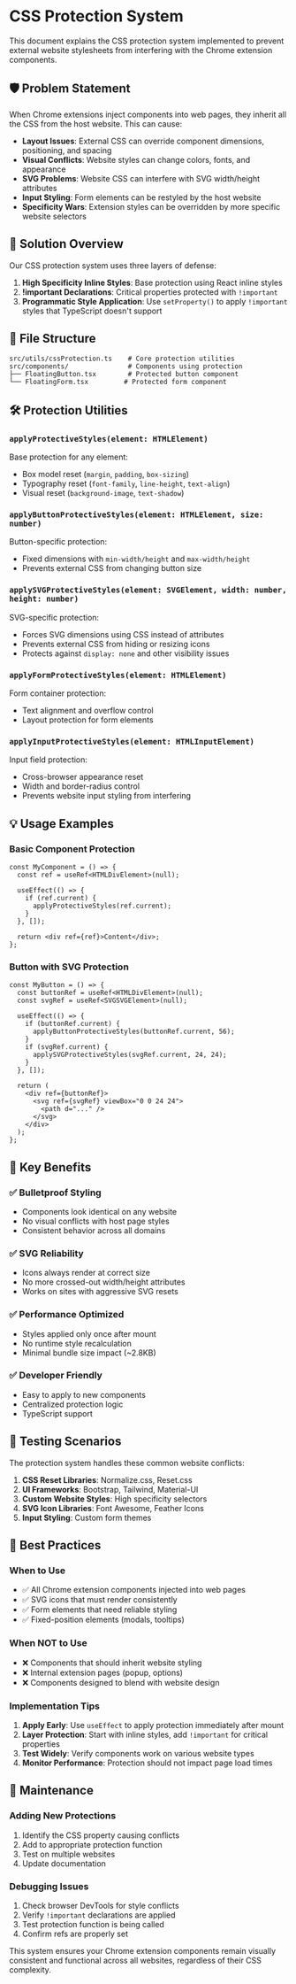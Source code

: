 # CSS Protection System

This document explains the CSS protection system implemented to prevent external website stylesheets from interfering with the Chrome extension components.

## 🛡️ Problem Statement

When Chrome extensions inject components into web pages, they inherit all the CSS from the host website. This can cause:

- **Layout Issues**: External CSS can override component dimensions, positioning, and spacing
- **Visual Conflicts**: Website styles can change colors, fonts, and appearance
- **SVG Problems**: Website CSS can interfere with SVG width/height attributes
- **Input Styling**: Form elements can be restyled by the host website
- **Specificity Wars**: Extension styles can be overridden by more specific website selectors

## 🔧 Solution Overview

Our CSS protection system uses three layers of defense:

1. **High Specificity Inline Styles**: Base protection using React inline styles
2. **!important Declarations**: Critical properties protected with `!important`
3. **Programmatic Style Application**: Use `setProperty()` to apply `!important` styles that TypeScript doesn't support

## 📁 File Structure

```
src/utils/cssProtection.ts    # Core protection utilities
src/components/               # Components using protection
├── FloatingButton.tsx        # Protected button component  
└── FloatingForm.tsx         # Protected form component
```

## 🛠️ Protection Utilities

### `applyProtectiveStyles(element: HTMLElement)`
Base protection for any element:
- Box model reset (`margin`, `padding`, `box-sizing`)
- Typography reset (`font-family`, `line-height`, `text-align`)
- Visual reset (`background-image`, `text-shadow`)

### `applyButtonProtectiveStyles(element: HTMLElement, size: number)`
Button-specific protection:
- Fixed dimensions with `min-width/height` and `max-width/height`
- Prevents external CSS from changing button size

### `applySVGProtectiveStyles(element: SVGElement, width: number, height: number)`
SVG-specific protection:
- Forces SVG dimensions using CSS instead of attributes
- Prevents external CSS from hiding or resizing icons
- Protects against `display: none` and other visibility issues

### `applyFormProtectiveStyles(element: HTMLElement)`
Form container protection:
- Text alignment and overflow control
- Layout protection for form elements

### `applyInputProtectiveStyles(element: HTMLInputElement)`
Input field protection:
- Cross-browser appearance reset
- Width and border-radius control
- Prevents website input styling from interfering

## 💡 Usage Examples

### Basic Component Protection
```tsx
const MyComponent = () => {
  const ref = useRef<HTMLDivElement>(null);
  
  useEffect(() => {
    if (ref.current) {
      applyProtectiveStyles(ref.current);
    }
  }, []);
  
  return <div ref={ref}>Content</div>;
};
```

### Button with SVG Protection
```tsx
const MyButton = () => {
  const buttonRef = useRef<HTMLDivElement>(null);
  const svgRef = useRef<SVGSVGElement>(null);
  
  useEffect(() => {
    if (buttonRef.current) {
      applyButtonProtectiveStyles(buttonRef.current, 56);
    }
    if (svgRef.current) {
      applySVGProtectiveStyles(svgRef.current, 24, 24);
    }
  }, []);
  
  return (
    <div ref={buttonRef}>
      <svg ref={svgRef} viewBox="0 0 24 24">
        <path d="..." />
      </svg>
    </div>
  );
};
```

## 🎯 Key Benefits

### ✅ **Bulletproof Styling**
- Components look identical on any website
- No visual conflicts with host page styles
- Consistent behavior across all domains

### ✅ **SVG Reliability**
- Icons always render at correct size
- No more crossed-out width/height attributes
- Works on sites with aggressive SVG resets

### ✅ **Performance Optimized**
- Styles applied only once after mount
- No runtime style recalculation
- Minimal bundle size impact (~2.8KB)

### ✅ **Developer Friendly**
- Easy to apply to new components
- Centralized protection logic
- TypeScript support

## 🧪 Testing Scenarios

The protection system handles these common website conflicts:

1. **CSS Reset Libraries**: Normalize.css, Reset.css
2. **UI Frameworks**: Bootstrap, Tailwind, Material-UI
3. **Custom Website Styles**: High specificity selectors
4. **SVG Icon Libraries**: Font Awesome, Feather Icons
5. **Input Styling**: Custom form themes

## 🚀 Best Practices

### When to Use
- ✅ All Chrome extension components injected into web pages
- ✅ SVG icons that must render consistently
- ✅ Form elements that need reliable styling
- ✅ Fixed-position elements (modals, tooltips)

### When NOT to Use
- ❌ Components that should inherit website styling
- ❌ Internal extension pages (popup, options)
- ❌ Components designed to blend with website design

### Implementation Tips
1. **Apply Early**: Use `useEffect` to apply protection immediately after mount
2. **Layer Protection**: Start with inline styles, add `!important` for critical properties
3. **Test Widely**: Verify components work on various website types
4. **Monitor Performance**: Protection should not impact page load times

## 🔄 Maintenance

### Adding New Protections
1. Identify the CSS property causing conflicts
2. Add to appropriate protection function
3. Test on multiple websites
4. Update documentation

### Debugging Issues
1. Check browser DevTools for style conflicts
2. Verify `!important` declarations are applied
3. Test protection function is being called
4. Confirm refs are properly set

This system ensures your Chrome extension components remain visually consistent and functional across all websites, regardless of their CSS complexity.
